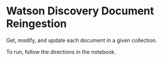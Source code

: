# Watson Discovery Document Reingestion
Get, modify, and update each document in a given collection.

To run, follow the directions in the notebook.
